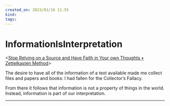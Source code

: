 ```yaml
---
created_on: 2023/01/16 11:55
kind:
tags:
---
```


# InformationIsInterpretation

<[Stop Relying on a Source and Have Faith in Your own Thoughts • Zettelkasten Method](https://zettelkasten.de/posts/dont-rely-on-source-have-faith-in-yourself/)>

The desire to have all of the information of a text available made me collect files and papers and books: I had fallen for the Collector’s Fallacy.

From there it follows that information is not a property of things in the world. Instead, information is part of our interpretation.
___
